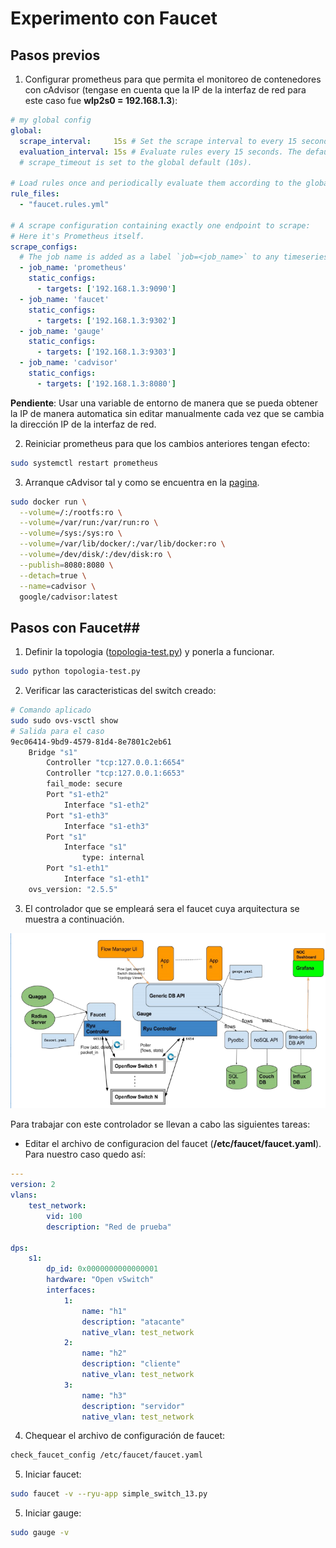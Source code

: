 # Experimento con Faucet ##

## Pasos previos ##

1. Configurar prometheus para que permita el monitoreo de contenedores con cAdvisor (tengase en cuenta que la IP de la interfaz de red para este caso fue **wlp2s0 = 192.168.1.3**):

```yml
# my global config
global:
  scrape_interval:     15s # Set the scrape interval to every 15 seconds. Default is every 1 minute.
  evaluation_interval: 15s # Evaluate rules every 15 seconds. The default is every 1 minute.
  # scrape_timeout is set to the global default (10s).

# Load rules once and periodically evaluate them according to the global 'evaluation_interval'.
rule_files:
  - "faucet.rules.yml"

# A scrape configuration containing exactly one endpoint to scrape:
# Here it's Prometheus itself.
scrape_configs:
  # The job name is added as a label `job=<job_name>` to any timeseries scraped from this config.
  - job_name: 'prometheus'
    static_configs:
      - targets: ['192.168.1.3:9090']
  - job_name: 'faucet'
    static_configs:
      - targets: ['192.168.1.3:9302']
  - job_name: 'gauge'
    static_configs:
      - targets: ['192.168.1.3:9303']
  - job_name: 'cadvisor'
    static_configs:
      - targets: ['192.168.1.3:8080']
```

**Pendiente**: Usar una variable de entorno de manera que se pueda obtener la IP de manera automatica sin editar manualmente cada vez que se cambia la dirección IP de la interfaz de red.

2. Reiniciar prometheus para que los cambios anteriores tengan efecto:

```bash
sudo systemctl restart prometheus
```

3. Arranque cAdvisor tal y como se encuentra en la [pagina](https://github.com/google/cadvisor).

```bash
sudo docker run \
  --volume=/:/rootfs:ro \
  --volume=/var/run:/var/run:ro \
  --volume=/sys:/sys:ro \
  --volume=/var/lib/docker/:/var/lib/docker:ro \
  --volume=/dev/disk/:/dev/disk:ro \
  --publish=8080:8080 \
  --detach=true \
  --name=cadvisor \
  google/cadvisor:latest
```

## Pasos con Faucet##

1. Definir la topologia ([topologia-test.py](topologia-test.py)) y ponerla a funcionar. 

```bash
sudo python topologia-test.py
```

2. Verificar las caracteristicas del switch creado:

```bash
# Comando aplicado
sudo sudo ovs-vsctl show
# Salida para el caso
9ec06414-9bd9-4579-81d4-8e7801c2eb61
    Bridge "s1"
        Controller "tcp:127.0.0.1:6654"
        Controller "tcp:127.0.0.1:6653"
        fail_mode: secure
        Port "s1-eth2"
            Interface "s1-eth2"
        Port "s1-eth3"
            Interface "s1-eth3"
        Port "s1"
            Interface "s1"
                type: internal
        Port "s1-eth1"
            Interface "s1-eth1"
    ovs_version: "2.5.5"
```

3. El controlador que se empleará sera el faucet cuya arquitectura se muestra a continuación. 

![arquitectura_faucet](arquitectura_faucet.png)

Para trabajar con este controlador se llevan a cabo las siguientes tareas:
* Editar el archivo de configuracion del faucet (**/etc/faucet/faucet.yaml**). Para nuestro caso quedo así:

```yaml
---
version: 2
vlans:
    test_network:
        vid: 100
        description: "Red de prueba"

dps:
    s1:
        dp_id: 0x0000000000000001
        hardware: "Open vSwitch"
        interfaces:
            1:
                name: "h1"
                description: "atacante"
                native_vlan: test_network
            2:
                name: "h2"
                description: "cliente"
                native_vlan: test_network
            3:
                name: "h3"
                description: "servidor"
                native_vlan: test_network
```

4. Chequear el archivo de configuración de faucet:

```bash
check_faucet_config /etc/faucet/faucet.yaml
```

5. Iniciar faucet:

```bash
sudo faucet -v --ryu-app simple_switch_13.py
```

5. Iniciar gauge:

```bash
sudo gauge -v 
```



